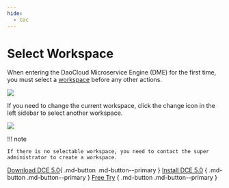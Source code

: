 ```yaml
---
hide:
  - toc
---
```


# Select Workspace

When entering the DaoCloud Microservice Engine (DME) for the first time, you must select a [workspace](../../ghippo/user-guide/workspace/workspace.md) before any other actions.

![](https://docs.daocloud.io/daocloud-docs-images/docs/en/docs/skoala/images/select-ws01.png)

If you need to change the current workspace, click the change icon in the left sidebar to select another workspace.

![](https://docs.daocloud.io/daocloud-docs-images/docs/en/docs/skoala/images/select-ws02.png)

!!! note

    If there is no selectable workspace, you need to contact the super administrator to create a workspace.

[Download DCE 5.0](../../download/dce5.md){ .md-button .md-button--primary }
[Install DCE 5.0](../../install/intro.md) { .md-button .md-button--primary }
[Free Try](../../dce/license0.md) { .md-button .md-button--primary }

